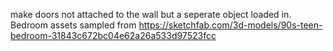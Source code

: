 make doors not attached to the wall but a seperate object loaded in. Bedroom assets sampled from https://sketchfab.com/3d-models/90s-teen-bedroom-31843c672bc04e62a26a533d97523fcc
